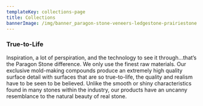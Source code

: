 ```yaml
---
templateKey: collections-page
title: Collections
bannerImage: /img/banner_paragon-stone-veneers-ledgestone-prairiestone.png
---
```

### True-to-Life
Inspiration, a lot of perspiration, and the technology to see it through…that’s the Paragon Stone difference. We only use the finest raw materials. Our exclusive mold-making compounds produce an extremely high quality surface detail with surfaces that are so true-to-life, the quality and realism have to be seen to be believed. Unlike the smooth or shiny characteristics found in many stones within the industry, our products have an uncanny resemblance to the natural beauty of real stone.

